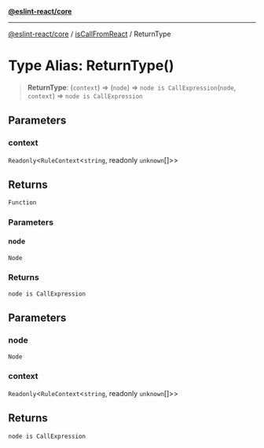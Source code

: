 [**@eslint-react/core**](../../../README.md)

***

[@eslint-react/core](../../../README.md) / [isCallFromReact](../README.md) / ReturnType

# Type Alias: ReturnType()

> **ReturnType**: (`context`) => (`node`) => `node is CallExpression`(`node`, `context`) => `node is CallExpression`

## Parameters

### context

`Readonly`\<`RuleContext`\<`string`, readonly `unknown`[]\>\>

## Returns

`Function`

### Parameters

#### node

`Node`

### Returns

`node is CallExpression`

## Parameters

### node

`Node`

### context

`Readonly`\<`RuleContext`\<`string`, readonly `unknown`[]\>\>

## Returns

`node is CallExpression`
